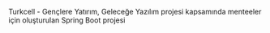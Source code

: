 Turkcell - Gençlere Yatırım, Geleceğe Yazılım projesi kapsamında menteeler için oluşturulan Spring Boot projesi

